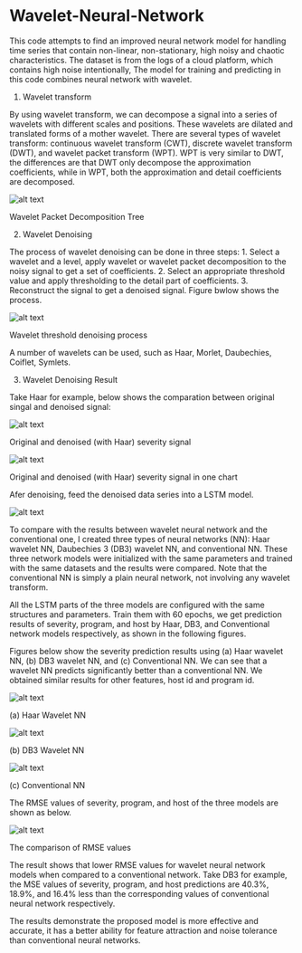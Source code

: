 # Wavelet-Neural-Network
This code attempts to find an improved neural network model for handling time series that contain non-linear, non-stationary, high noisy and chaotic characteristics. The dataset is from the logs of a cloud platform, which contains high noise intentionally, The model for training and predicting in this code combines neural network with wavelet.

1. Wavelet transform

By using wavelet transform, we can decompose a signal into a series of wavelets with different scales and positions. These wavelets are dilated and translated forms of a mother wavelet. There are several types of wavelet transform: continuous wavelet transform (CWT), discrete wavelet transform (DWT), and wavelet packet transform (WPT). WPT is very similar to DWT, the differences are that DWT only decompose the approximation coefficients, while in WPT, both the approximation and detail coefficients are decomposed.

![alt text](https://github.com/Tony-1024/Wavelet-Neural-Network/blob/master/images/Wavelet%20Packet%20Decomposition%20Tree.JPG)

Wavelet Packet Decomposition Tree

2. Wavelet Denoising

The process of wavelet denoising can be done in three steps: 1. Select a wavelet and a level, apply wavelet or wavelet packet decomposition to the noisy signal to get a set of coefficients. 2. Select an appropriate threshold value and apply thresholding to the detail part of coefficients. 3. Reconstruct the signal to get a denoised signal. Figure bwlow shows the process.

![alt text](https://github.com/Tony-1024/Wavelet-Neural-Network/blob/master/images/Wavelet%20threshold%20denoising%20process.JPG)

Wavelet threshold denoising process

A number of wavelets can be used, such as Haar, Morlet, Daubechies, Coiflet, Symlets.

3. Wavelet Denoising Result

Take Haar for example, below shows the comparation between original singal and denoised signal:

![alt text](https://github.com/Tony-1024/Wavelet-Neural-Network/blob/master/images/Original%20and%20denoised%20(with%20Haar)%20severity%20signal.png)

Original and denoised (with Haar) severity signal

![alt text](https://github.com/Tony-1024/Wavelet-Neural-Network/blob/master/images/Original%20and%20denoised%20(with%20Haar)%20severity%20signal%20in%20one%20chart.png)

Original and denoised (with Haar) severity signal in one chart

Afer denoising, feed the denoised data series into a LSTM model. 

![alt text](https://github.com/Tony-1024/Wavelet-Neural-Network/blob/master/images/lstm.JPG)

To compare with the results between wavelet neural network and the conventional one, I created three types of neural networks
(NN): Haar wavelet NN, Daubechies 3 (DB3) wavelet NN, and conventional NN. These three network models were initialized with the same parameters and trained with the same datasets and the results were compared. Note that the conventional NN is simply a plain neural network, not involving any wavelet transform.

All the LSTM parts of the three models are configured with the same structures and parameters. Train them with 60 epochs, we get prediction results of severity, program, and host by Haar, DB3, and Conventional network models respectively, as shown in the following figures.

Figures below show the severity prediction results using (a) Haar wavelet NN, (b) DB3 wavelet NN, and (c) Conventional NN. We can see that a wavelet NN predicts significantly better than a conventional NN. We obtained similar results for other features, host id and program id.

![alt text](https://github.com/Tony-1024/Wavelet-Neural-Network/blob/master/images/Haar%20NN.png)

(a) Haar Wavelet NN

![alt text](https://github.com/Tony-1024/Wavelet-Neural-Network/blob/master/images/DB3%20NN.png)

(b) DB3 Wavelet NN

![alt text](https://github.com/Tony-1024/Wavelet-Neural-Network/blob/master/images/Conventional%20NN.png)

(c) Conventional NN

The RMSE values of severity, program, and host of the three models are shown as below.

![alt text](https://github.com/Tony-1024/Wavelet-Neural-Network/blob/master/images/The%20comparison%20of%20RMSE%20values.JPG)

The comparison of RMSE values

The result shows that lower RMSE values for wavelet neural network models when compared to a conventional network. Take DB3 for example, the MSE values of severity, program, and host predictions are 40.3%, 18.9%, and 16.4% less than the corresponding values of conventional neural network respectively.

The results demonstrate the proposed model is more effective and accurate, it has a better ability for feature attraction and noise tolerance than conventional neural networks.
